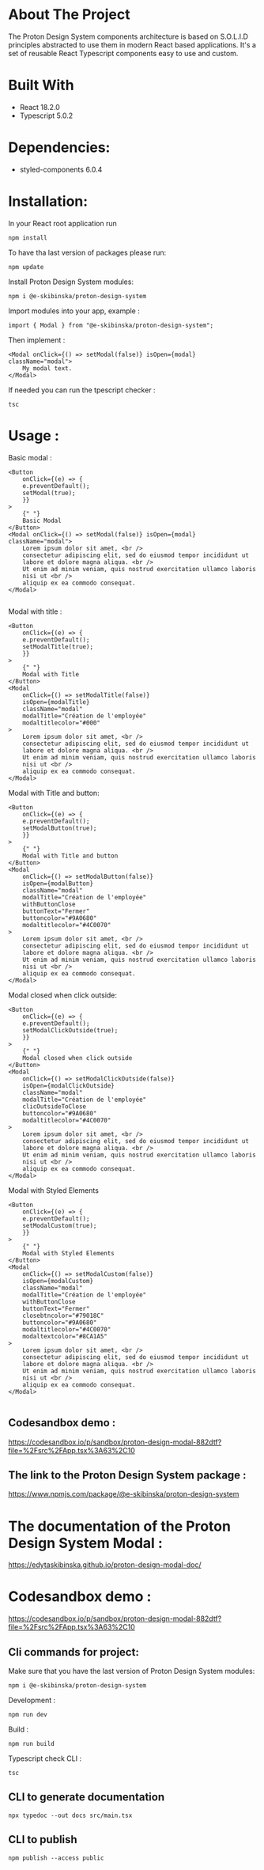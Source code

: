 # About The Project

The Proton Design System components architecture is based on S.O.L.I.D principles abstracted to use them in modern React based applications.
It's a set of reusable React Typescript components easy to use and custom.

# Built With
- React 18.2.0
- Typescript 5.0.2

# Dependencies:
- styled-components 6.0.4

# Installation:
In your React root application run 
```
npm install
```

To have tha last version of packages please run:
```
npm update
```

Install Proton Design System modules:
```
npm i @e-skibinska/proton-design-system
```

Import modules into your app, example : 
```
import { Modal } from "@e-skibinska/proton-design-system";

```

Then implement : 
```
<Modal onClick={() => setModal(false)} isOpen={modal} className="modal">
    My modal text.
</Modal>
```

If needed you can run the tpescript checker : 
```
tsc
```


# Usage :

Basic modal :

````
<Button
    onClick={(e) => {
    e.preventDefault();
    setModal(true);
    }}
>
    {" "}
    Basic Modal
</Button>
<Modal onClick={() => setModal(false)} isOpen={modal} className="modal">
    Lorem ipsum dolor sit amet, <br />
    consectetur adipiscing elit, sed do eiusmod tempor incididunt ut
    labore et dolore magna aliqua. <br />
    Ut enim ad minim veniam, quis nostrud exercitation ullamco laboris
    nisi ut <br />
    aliquip ex ea commodo consequat.
</Modal>


````
Modal with title :


````
<Button
    onClick={(e) => {
    e.preventDefault();
    setModalTitle(true);
    }}
>
    {" "}
    Modal with Title
</Button>
<Modal
    onClick={() => setModalTitle(false)}
    isOpen={modalTitle}
    className="modal"
    modalTitle="Création de l'employée"
    modaltitlecolor="#000"
>
    Lorem ipsum dolor sit amet, <br />
    consectetur adipiscing elit, sed do eiusmod tempor incididunt ut
    labore et dolore magna aliqua. <br />
    Ut enim ad minim veniam, quis nostrud exercitation ullamco laboris
    nisi ut <br />
    aliquip ex ea commodo consequat.
</Modal>

````
Modal with Title and button:


````
<Button
    onClick={(e) => {
    e.preventDefault();
    setModalButton(true);
    }}
>
    {" "}
    Modal with Title and button
</Button>
<Modal
    onClick={() => setModalButton(false)}
    isOpen={modalButton}
    className="modal"
    modalTitle="Création de l'employée"
    withButtonClose
    buttonText="Fermer"
    buttoncolor="#9A0680"
    modaltitlecolor="#4C0070"
>
    Lorem ipsum dolor sit amet, <br />
    consectetur adipiscing elit, sed do eiusmod tempor incididunt ut
    labore et dolore magna aliqua. <br />
    Ut enim ad minim veniam, quis nostrud exercitation ullamco laboris
    nisi ut <br />
    aliquip ex ea commodo consequat.
</Modal>

````
Modal closed when click outside:


````
<Button
    onClick={(e) => {
    e.preventDefault();
    setModalClickOutside(true);
    }}
>
    {" "}
    Modal closed when click outside
</Button>
<Modal
    onClick={() => setModalClickOutside(false)}
    isOpen={modalClickOutside}
    className="modal"
    modalTitle="Création de l'employée"
    clicOutsideToClose
    buttoncolor="#9A0680"
    modaltitlecolor="#4C0070"
>
    Lorem ipsum dolor sit amet, <br />
    consectetur adipiscing elit, sed do eiusmod tempor incididunt ut
    labore et dolore magna aliqua. <br />
    Ut enim ad minim veniam, quis nostrud exercitation ullamco laboris
    nisi ut <br />
    aliquip ex ea commodo consequat.
</Modal>

````
Modal with Styled Elements


````
<Button
    onClick={(e) => {
    e.preventDefault();
    setModalCustom(true);
    }}
>
    {" "}
    Modal with Styled Elements
</Button>
<Modal
    onClick={() => setModalCustom(false)}
    isOpen={modalCustom}
    className="modal"
    modalTitle="Création de l'employée"
    withButtonClose
    buttonText="Fermer"
    closebtncolor="#79018C"
    buttoncolor="#9A0680"
    modaltitlecolor="#4C0070"
    modaltextcolor="#8CA1A5"
>
    Lorem ipsum dolor sit amet, <br />
    consectetur adipiscing elit, sed do eiusmod tempor incididunt ut
    labore et dolore magna aliqua. <br />
    Ut enim ad minim veniam, quis nostrud exercitation ullamco laboris
    nisi ut <br />
    aliquip ex ea commodo consequat.
</Modal>


````

## Codesandbox demo :

https://codesandbox.io/p/sandbox/proton-design-modal-882dtf?file=%2Fsrc%2FApp.tsx%3A63%2C10

## The link to the Proton Design System package :

https://www.npmjs.com/package/@e-skibinska/proton-design-system

# The documentation of the Proton Design System Modal :

https://edytaskibinska.github.io/proton-design-modal-doc/

# Codesandbox demo :

https://codesandbox.io/p/sandbox/proton-design-modal-882dtf?file=%2Fsrc%2FApp.tsx%3A63%2C10

## Cli commands for project:

Make sure that you have the last version of Proton Design System modules:

```
npm i @e-skibinska/proton-design-system
```

Development :

```
npm run dev
```

Build :

```
npm run build
```

Typescript check CLI :

```
tsc
```

## CLI to generate documentation

```
npx typedoc --out docs src/main.tsx
```

## CLI to publish

```
npm publish --access public
```
